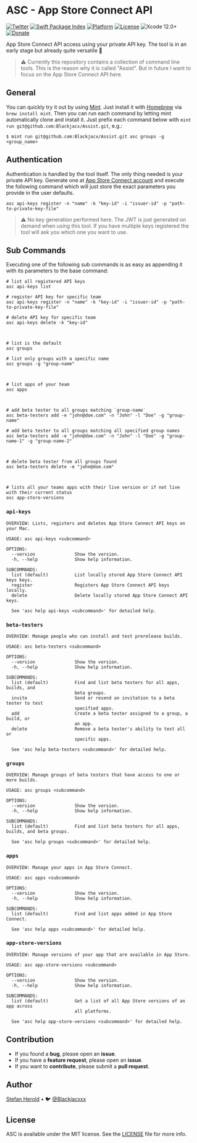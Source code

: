 <!-- <p align="center">
<img src="./icon.png" alt="SHSearchBar" height="128" width="128">
</p> -->

# ASC - App Store Connect API

[![Twitter](https://img.shields.io/twitter/follow/blackjacxxx?label=%40Blackjacxxx)](https://twitter.com/blackjacx)
[![Swift Package Index](https://img.shields.io/endpoint?url=https%3A%2F%2Fswiftpackageindex.com%2Fapi%2Fpackages%2FBlackjacx%2FAssist%2Fbadge%3Ftype%3Dswift-versions)](https://swiftpackageindex.com/Blackjacx/Assist)
[![Platform](https://img.shields.io/endpoint?url=https%3A%2F%2Fswiftpackageindex.com%2Fapi%2Fpackages%2FBlackjacx%2FAssist%2Fbadge%3Ftype%3Dplatforms)](https://swiftpackageindex.com/Blackjacx/Assist)
[![License](https://img.shields.io/badge/License-MIT-blue.svg)](https://github.com/Blackjacx/Assist/blob/develop/LICENSE?raw=true)
<img alt="Xcode 12.0+" src="https://img.shields.io/badge/Xcode-12.0%2B-blue.svg"/>
<a href="https://www.paypal.me/STHEROLD"><img alt="Donate" src="https://img.shields.io/badge/Donate-PayPal-blue.svg"/></a>

App Store Connect API access using your private API key. The tool is in an early stage but already quite versatile 🥳

> ⚠️ Currently this repository contains a collection of command line tools. This is the reason why it is called "Assist". But in future I want to focus on the App Store Connect API here.

## General

You can quickly try it out by using [Mint](https://github.com/yonaskolb/Mint). Just install it with [Homebrew](https://brew.sh/) via `brew install mint`. Then you can run each command by letting mint automatically clone and install it. Just prefix each command below with `mint run git@github.com:Blackjacx/Assist.git`, e.g.:

```shell
$ mint run git@github.com:Blackjacx/Assist.git asc groups -g <group_name>
```

## Authentication

Authentication is handled by the tool itself. The only thing needed is your private API key. Generate one at [App Store Connect account](https://appstoreconnect.apple.com/access/api) and execute the following command which will just store the exact parameters you provide in the user defaults. 

```shell
asc api-keys register -n "name" -k "key-id" -i "issuer-id" -p "path-to-private-key-file"
```

> ⚠️ No key generation performed here. The JWT is just generated on demand when using this tool. If you have multiple keys registered the tool will ask you which one you want to use.

## Sub Commands

Executing one of the following sub commands is as easy as appending it with its parameters to the base command:

```shell
# list all registered API keys
asc api-keys list

# register API key for specific team
asc api-keys register -n "name" -k "key-id" -i "issuer-id" -p "path-to-private-key-file"

# delete API key for specific team
asc api-keys delete -k "key-id"



# list is the default 
asc groups                                

# list only groups with a specific name
asc groups -g "group-name"



# list apps of your team
asc apps



# add beta tester to all groups matching `group-name`
asc beta-testers add -e "john@doe.com" -n "John" -l "Doe" -g "group-name"

# add beta tester to all groups matching all specified group names
asc beta-testers add -e "john@doe.com" -n "John" -l "Doe" -g "group-name-1" -g "group-name-2"



# delete beta tester from all groups found
asc beta-testers delete -e "john@doe.com"



# lists all your teams apps with their live version or if not live with their current status
asc app-store-versions
```

### `api-keys`

```
OVERVIEW: Lists, registers and deletes App Store Connect API keys on your Mac.

USAGE: asc api-keys <subcommand>

OPTIONS:
  --version               Show the version.
  -h, --help              Show help information.

SUBCOMMANDS:
  list (default)          List locally stored App Store Connect API keys keys.
  register                Registers App Store Connect API keys locally.
  delete                  Delete locally stored App Store Connect API keys.

  See 'asc help api-keys <subcommand>' for detailed help.
```

### `beta-testers`

```
OVERVIEW: Manage people who can install and test prerelease builds.

USAGE: asc beta-testers <subcommand>

OPTIONS:
  --version               Show the version.
  -h, --help              Show help information.

SUBCOMMANDS:
  list (default)          Find and list beta testers for all apps, builds, and
                          beta groups.
  invite                  Send or resend an invitation to a beta tester to test
                          specified apps.
  add                     Create a beta tester assigned to a group, a build, or
                          an app.
  delete                  Remove a beta tester's ability to test all or
                          specific apps.

  See 'asc help beta-testers <subcommand>' for detailed help.

```

### `groups`

```
OVERVIEW: Manage groups of beta testers that have access to one or more builds.

USAGE: asc groups <subcommand>

OPTIONS:
  --version               Show the version.
  -h, --help              Show help information.

SUBCOMMANDS:
  list (default)          Find and list beta testers for all apps, builds, and beta groups.

  See 'asc help groups <subcommand>' for detailed help.
```

### `apps`

```
OVERVIEW: Manage your apps in App Store Connect.

USAGE: asc apps <subcommand>

OPTIONS:
  --version               Show the version.
  -h, --help              Show help information.

SUBCOMMANDS:
  list (default)          Find and list apps added in App Store Connect.

  See 'asc help apps <subcommand>' for detailed help.

```

### `app-store-versions`

```
OVERVIEW: Manage versions of your app that are available in App Store.

USAGE: asc app-store-versions <subcommand>

OPTIONS:
  --version               Show the version.
  -h, --help              Show help information.

SUBCOMMANDS:
  list (default)          Get a list of all App Store versions of an app across
                          all platforms.

  See 'asc help app-store-versions <subcommand>' for detailed help.

```

## Contribution

- If you found a **bug**, please open an **issue**.
- If you have a **feature request**, please open an **issue**.
- If you want to **contribute**, please submit a **pull request**.

## Author

[Stefan Herold](mailto:stefan.herold@gmail.com) • 🐦 [@Blackjacxxx](https://twitter.com/Blackjacxxx)

## License

ASC is available under the MIT license. See the [LICENSE](LICENSE) file for more info.